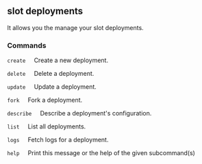 ## slot deployments

It allows you the manage your slot deployments.

### Commands

`create`
&nbsp;&nbsp;&nbsp;&nbsp;Create a new deployment.

`delete`
&nbsp;&nbsp;&nbsp;&nbsp;Delete a deployment.

`update`
&nbsp;&nbsp;&nbsp;&nbsp;Update a deployment.

`fork`
&nbsp;&nbsp;&nbsp;&nbsp;Fork a deployment.

`describe`
&nbsp;&nbsp;&nbsp;&nbsp;Describe a deployment's configuration.

`list`
&nbsp;&nbsp;&nbsp;&nbsp;List all deployments.

`logs`
&nbsp;&nbsp;&nbsp;&nbsp;Fetch logs for a deployment.

`help`
&nbsp;&nbsp;&nbsp;&nbsp;Print this message or the help of the given subcommand(s)
